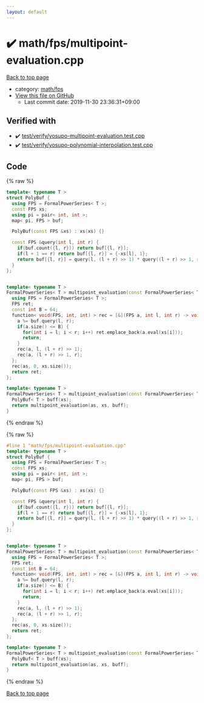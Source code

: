 ```yaml
---
layout: default
---
```


<!-- mathjax config similar to math.stackexchange -->
<script type="text/javascript" async
  src="https://cdnjs.cloudflare.com/ajax/libs/mathjax/2.7.5/MathJax.js?config=TeX-MML-AM_CHTML">
</script>
<script type="text/x-mathjax-config">
  MathJax.Hub.Config({
    TeX: { equationNumbers: { autoNumber: "AMS" }},
    tex2jax: {
      inlineMath: [ ['$','$'] ],
      processEscapes: true
    },
    "HTML-CSS": { matchFontHeight: false },
    displayAlign: "left",
    displayIndent: "2em"
  });
</script>

<script type="text/javascript" src="https://cdnjs.cloudflare.com/ajax/libs/jquery/3.4.1/jquery.min.js"></script>
<script src="https://cdn.jsdelivr.net/npm/jquery-balloon-js@1.1.2/jquery.balloon.min.js" integrity="sha256-ZEYs9VrgAeNuPvs15E39OsyOJaIkXEEt10fzxJ20+2I=" crossorigin="anonymous"></script>
<script type="text/javascript" src="../../../assets/js/copy-button.js"></script>
<link rel="stylesheet" href="../../../assets/css/copy-button.css" />


# :heavy_check_mark: math/fps/multipoint-evaluation.cpp

<a href="../../../index.html">Back to top page</a>

* category: <a href="../../../index.html#1201bfd5f7a5d1c5bfa65e9be4237f63">math/fps</a>
* <a href="{{ site.github.repository_url }}/blob/master/math/fps/multipoint-evaluation.cpp">View this file on GitHub</a>
    - Last commit date: 2019-11-30 23:36:31+09:00




## Verified with

* :heavy_check_mark: <a href="../../../verify/test/verify/yosupo-multipoint-evaluation.test.cpp.html">test/verify/yosupo-multipoint-evaluation.test.cpp</a>
* :heavy_check_mark: <a href="../../../verify/test/verify/yosupo-polynomial-interpolation.test.cpp.html">test/verify/yosupo-polynomial-interpolation.test.cpp</a>


## Code

<a id="unbundled"></a>
{% raw %}
```cpp
template< typename T >
struct PolyBuf {
  using FPS = FormalPowerSeries< T >;
  const FPS xs;
  using pi = pair< int, int >;
  map< pi, FPS > buf;

  PolyBuf(const FPS &xs) : xs(xs) {}

  const FPS &query(int l, int r) {
    if(buf.count({l, r})) return buf[{l, r}];
    if(l + 1 == r) return buf[{l, r}] = {-xs[l], 1};
    return buf[{l, r}] = query(l, (l + r) >> 1) * query((l + r) >> 1, r);
  }
};


template< typename T >
FormalPowerSeries< T > multipoint_evaluation(const FormalPowerSeries< T > &as, const FormalPowerSeries< T > &xs, PolyBuf< T > &buf) {
  using FPS = FormalPowerSeries< T >;
  FPS ret;
  const int B = 64;
  function< void(FPS, int, int) > rec = [&](FPS a, int l, int r) -> void {
    a %= buf.query(l, r);
    if(a.size() <= B) {
      for(int i = l; i < r; i++) ret.emplace_back(a.eval(xs[i]));
      return;
    }
    rec(a, l, (l + r) >> 1);
    rec(a, (l + r) >> 1, r);
  };
  rec(as, 0, xs.size());
  return ret;
};

template< typename T >
FormalPowerSeries< T > multipoint_evaluation(const FormalPowerSeries< T > &as, const FormalPowerSeries< T > &xs) {
  PolyBuf< T > buff(xs);
  return multipoint_evaluation(as, xs, buff);
}


```
{% endraw %}

<a id="bundled"></a>
{% raw %}
```cpp
#line 1 "math/fps/multipoint-evaluation.cpp"
template< typename T >
struct PolyBuf {
  using FPS = FormalPowerSeries< T >;
  const FPS xs;
  using pi = pair< int, int >;
  map< pi, FPS > buf;

  PolyBuf(const FPS &xs) : xs(xs) {}

  const FPS &query(int l, int r) {
    if(buf.count({l, r})) return buf[{l, r}];
    if(l + 1 == r) return buf[{l, r}] = {-xs[l], 1};
    return buf[{l, r}] = query(l, (l + r) >> 1) * query((l + r) >> 1, r);
  }
};


template< typename T >
FormalPowerSeries< T > multipoint_evaluation(const FormalPowerSeries< T > &as, const FormalPowerSeries< T > &xs, PolyBuf< T > &buf) {
  using FPS = FormalPowerSeries< T >;
  FPS ret;
  const int B = 64;
  function< void(FPS, int, int) > rec = [&](FPS a, int l, int r) -> void {
    a %= buf.query(l, r);
    if(a.size() <= B) {
      for(int i = l; i < r; i++) ret.emplace_back(a.eval(xs[i]));
      return;
    }
    rec(a, l, (l + r) >> 1);
    rec(a, (l + r) >> 1, r);
  };
  rec(as, 0, xs.size());
  return ret;
};

template< typename T >
FormalPowerSeries< T > multipoint_evaluation(const FormalPowerSeries< T > &as, const FormalPowerSeries< T > &xs) {
  PolyBuf< T > buff(xs);
  return multipoint_evaluation(as, xs, buff);
}


```
{% endraw %}

<a href="../../../index.html">Back to top page</a>

